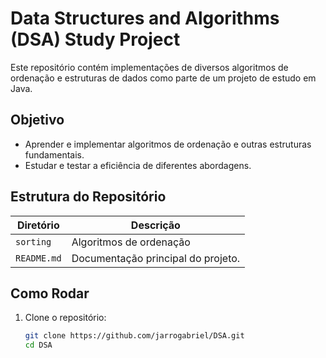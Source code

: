 # Data Structures and Algorithms (DSA) Study Project

Este repositório contém implementações de diversos algoritmos de ordenação e 
estruturas de dados como parte de um projeto de estudo em Java.

## Objetivo

- Aprender e implementar algoritmos de ordenação e outras estruturas fundamentais.
- Estudar e testar a eficiência de diferentes abordagens.

## Estrutura do Repositório

| Diretório        | Descrição                          |
|------------------|------------------------------------|
| `sorting`        | Algoritmos de ordenação            |
| `README.md`      | Documentação principal do projeto. |

## Como Rodar

1. Clone o repositório:
   ```bash
   git clone https://github.com/jarrogabriel/DSA.git
   cd DSA

